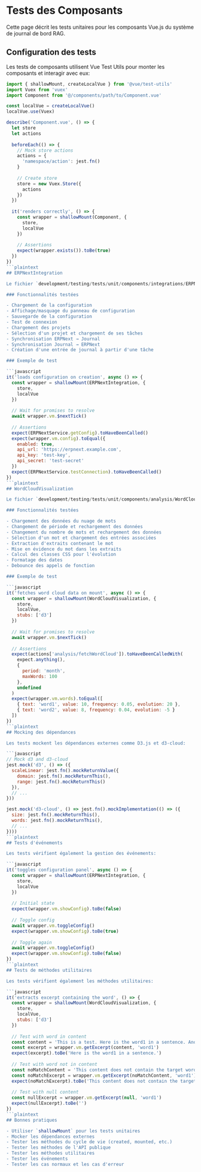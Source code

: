 # Tests des Composants

Cette page décrit les tests unitaires pour les composants Vue.js du système de journal de bord RAG.

## Configuration des tests

Les tests de composants utilisent Vue Test Utils pour monter les composants et interagir avec eux:

```javascript
import { shallowMount, createLocalVue } from '@vue/test-utils'
import Vuex from 'vuex'
import Component from '@/components/path/to/Component.vue'

const localVue = createLocalVue()
localVue.use(Vuex)

describe('Component.vue', () => {
  let store
  let actions
  
  beforeEach(() => {
    // Mock store actions
    actions = {
      'namespace/action': jest.fn()
    }
    
    // Create store
    store = new Vuex.Store({
      actions
    })
  })
  
  it('renders correctly', () => {
    const wrapper = shallowMount(Component, {
      store,
      localVue
    })
    
    // Assertions
    expect(wrapper.exists()).toBe(true)
  })
})
```plaintext
## ERPNextIntegration

Le fichier `development/testing/tests/unit/components/integrations/ERPNextIntegration.spec.js` contient les tests pour le composant ERPNextIntegration.

### Fonctionnalités testées

- Chargement de la configuration
- Affichage/masquage du panneau de configuration
- Sauvegarde de la configuration
- Test de connexion
- Chargement des projets
- Sélection d'un projet et chargement de ses tâches
- Synchronisation ERPNext → Journal
- Synchronisation Journal → ERPNext
- Création d'une entrée de journal à partir d'une tâche

### Exemple de test

```javascript
it('loads configuration on creation', async () => {
  const wrapper = shallowMount(ERPNextIntegration, {
    store,
    localVue
  })
  
  // Wait for promises to resolve
  await wrapper.vm.$nextTick()
  
  // Assertions
  expect(ERPNextService.getConfig).toHaveBeenCalled()
  expect(wrapper.vm.config).toEqual({
    enabled: true,
    api_url: 'https://erpnext.example.com',
    api_key: 'test-key',
    api_secret: 'test-secret'
  })
  expect(ERPNextService.testConnection).toHaveBeenCalled()
})
```plaintext
## WordCloudVisualization

Le fichier `development/testing/tests/unit/components/analysis/WordCloudVisualization.spec.js` contient les tests pour le composant WordCloudVisualization.

### Fonctionnalités testées

- Chargement des données du nuage de mots
- Changement de période et rechargement des données
- Changement du nombre de mots et rechargement des données
- Sélection d'un mot et chargement des entrées associées
- Extraction d'extraits contenant le mot
- Mise en évidence du mot dans les extraits
- Calcul des classes CSS pour l'évolution
- Formatage des dates
- Debounce des appels de fonction

### Exemple de test

```javascript
it('fetches word cloud data on mount', async () => {
  const wrapper = shallowMount(WordCloudVisualization, {
    store,
    localVue,
    stubs: ['d3']
  })
  
  // Wait for promises to resolve
  await wrapper.vm.$nextTick()
  
  // Assertions
  expect(actions['analysis/fetchWordCloud']).toHaveBeenCalledWith(
    expect.anything(),
    {
      period: 'month',
      maxWords: 100
    },
    undefined
  )
  expect(wrapper.vm.words).toEqual([
    { text: 'word1', value: 10, frequency: 0.05, evolution: 20 },
    { text: 'word2', value: 8, frequency: 0.04, evolution: -5 }
  ])
})
```plaintext
## Mocking des dépendances

Les tests mockent les dépendances externes comme D3.js et d3-cloud:

```javascript
// Mock d3 and d3-cloud
jest.mock('d3', () => ({
  scaleLinear: jest.fn().mockReturnValue({
    domain: jest.fn().mockReturnThis(),
    range: jest.fn().mockReturnThis()
  }),
  // ...
}))

jest.mock('d3-cloud', () => jest.fn().mockImplementation(() => ({
  size: jest.fn().mockReturnThis(),
  words: jest.fn().mockReturnThis(),
  // ...
})))
```plaintext
## Tests d'événements

Les tests vérifient également la gestion des événements:

```javascript
it('toggles configuration panel', async () => {
  const wrapper = shallowMount(ERPNextIntegration, {
    store,
    localVue
  })
  
  // Initial state
  expect(wrapper.vm.showConfig).toBe(false)
  
  // Toggle config
  await wrapper.vm.toggleConfig()
  expect(wrapper.vm.showConfig).toBe(true)
  
  // Toggle again
  await wrapper.vm.toggleConfig()
  expect(wrapper.vm.showConfig).toBe(false)
})
```plaintext
## Tests de méthodes utilitaires

Les tests vérifient également les méthodes utilitaires:

```javascript
it('extracts excerpt containing the word', () => {
  const wrapper = shallowMount(WordCloudVisualization, {
    store,
    localVue,
    stubs: ['d3']
  })
  
  // Test with word in content
  const content = 'This is a test. Here is the word1 in a sentence. Another sentence.'
  const excerpt = wrapper.vm.getExcerpt(content, 'word1')
  expect(excerpt).toBe('Here is the word1 in a sentence.')
  
  // Test with word not in content
  const noMatchContent = 'This content does not contain the target word.'
  const noMatchExcerpt = wrapper.vm.getExcerpt(noMatchContent, 'word1')
  expect(noMatchExcerpt).toBe('This content does not contain the target word...')
  
  // Test with null content
  const nullExcerpt = wrapper.vm.getExcerpt(null, 'word1')
  expect(nullExcerpt).toBe('')
})
```plaintext
## Bonnes pratiques

- Utiliser `shallowMount` pour les tests unitaires
- Mocker les dépendances externes
- Tester les méthodes du cycle de vie (created, mounted, etc.)
- Tester les méthodes de l'API publique
- Tester les méthodes utilitaires
- Tester les événements
- Tester les cas normaux et les cas d'erreur
